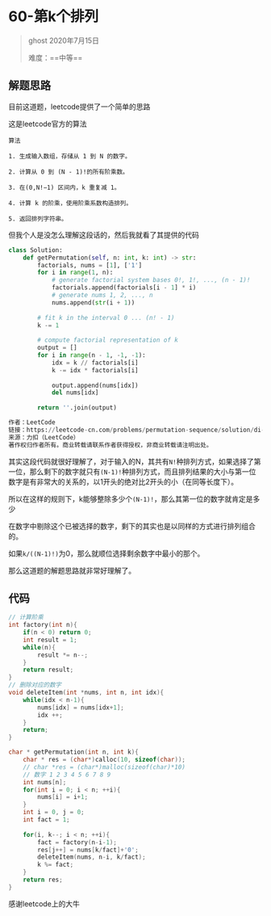 # 60-第k个排列

> ghost 2020年7月15日
>
> 难度：==中等==

## 解题思路

目前这道题，leetcode提供了一个简单的思路

这是leetcode官方的算法

```
算法

1. 生成输入数组，存储从 1 到 N 的数字。

2. 计算从 0 到 (N - 1)!的所有阶乘数。

3. 在(0,N!−1) 区间内，k 重复减 1。

4. 计算 k 的阶乘，使用阶乘系数构造排列。

5. 返回排列字符串。

```

但我个人是没怎么理解这段话的，然后我就看了其提供的代码

```python
class Solution:
    def getPermutation(self, n: int, k: int) -> str:
        factorials, nums = [1], ['1']
        for i in range(1, n):
            # generate factorial system bases 0!, 1!, ..., (n - 1)!
            factorials.append(factorials[i - 1] * i)
            # generate nums 1, 2, ..., n
            nums.append(str(i + 1))
        
        # fit k in the interval 0 ... (n! - 1)
        k -= 1
        
        # compute factorial representation of k
        output = []
        for i in range(n - 1, -1, -1):
            idx = k // factorials[i]
            k -= idx * factorials[i]
            
            output.append(nums[idx])
            del nums[idx]
        
        return ''.join(output)

作者：LeetCode
链接：https://leetcode-cn.com/problems/permutation-sequence/solution/di-k-ge-pai-lie-by-leetcode/
来源：力扣（LeetCode）
著作权归作者所有。商业转载请联系作者获得授权，非商业转载请注明出处。
```

其实这段代码就很好理解了，对于输入的N，其共有`N!`种排列方式，如果选择了第一位，那么剩下的数字就只有`(N-1)!`种排列方式，而且排列结果的大小与第一位数字是有非常大的关系的，以1开头的绝对比2开头的小（在同等长度下）。

所以在这样的规则下，k能够整除多少个`(N-1)!`，那么其第一位的数字就肯定是多少

在数字中剔除这个已被选择的数字，剩下的其实也是以同样的方式进行排列组合的。

如果`k/((N-1)!)`为0，那么就顺位选择剩余数字中最小的那个。

那么这道题的解题思路就非常好理解了。



## 代码

```C
// 计算阶乘
int factory(int n){
    if(n < 0) return 0;
    int result = 1;
    while(n){
        result *= n--;
    }
    return result;
}
// 删除对应的数字
void deleteItem(int *nums, int n, int idx){
    while(idx < n-1){
        nums[idx] = nums[idx+1];
        idx ++;
    }
    return;
}

char * getPermutation(int n, int k){
    char * res = (char*)calloc(10, sizeof(char));
    // char *res = (char*)malloc(sizeof(char)*10)
    // 数字 1 2 3 4 5 6 7 8 9
    int nums[n];
    for(int i = 0; i < n; ++i){
        nums[i] = i+1;
    }
    int i = 0, j = 0;
    int fact = 1;
    
    for(i, k--; i < n; ++i){
        fact = factory(n-i-1);
        res[j++] = nums[k/fact]+'0';
        deleteItem(nums, n-i, k/fact);
        k %= fact;
    }
    return res;
}

```



感谢leetcode上的大牛